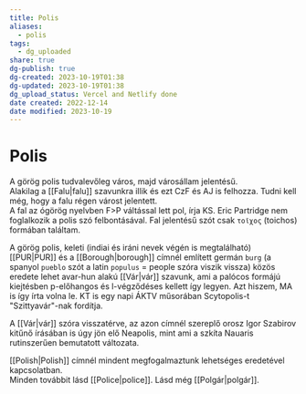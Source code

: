 ```yaml
---
title: Polis
aliases:
  - polis
tags:
  - dg_uploaded
share: true
dg-publish: true
dg-created: 2023-10-19T01:38
dg-updated: 2023-10-19T01:38
dg_upload_status: Vercel and Netlify done
date created: 2022-12-14
date modified: 2023-10-19
---
```


# Polis

A görög polis tudvalevőleg város, majd városállam jelentésű.  
Alakilag a [[Falu\|falu]] szavunkra illik és ezt CzF és AJ is felhozza. Tudni kell még, hogy a falu régen várost jelentett.  
A fal az ógörög nyelvben F>P váltással lett pol, írja KS. Eric Partridge nem foglalkozik a polis szó felbontásával. Fal jelentésű szót csak `τοῖχος` (toichos) formában találtam.  

A görög polis, keleti (indiai és iráni nevek végén is megtalálható) [[PUR\|PUR]] és a [[Borough\|borough]] címnél említett germán `burg` (a spanyol `pueblo` szót a latin `populus` = people szóra viszik vissza) közös eredete lehet avar-hun alakú [[Vár\|vár]] szavunk, ami a palócos formájú kiejtésben p-előhangos és l-végződéses kellett így legyen. Azt hiszem, MA is így írta volna le. KT is egy napi ÁKTV műsorában Scytopolis-t "Szittyavár"-nak fordítja.  

A [[Vár\|vár]] szóra visszatérve, az azon címnél szereplő orosz Igor Szabirov kitűnő írásában is úgy jön elő Neapolis, mint ami a szkíta Nauaris rutinszerűen bemutatott változata.  

[[Polish\|Polish]] címnél mindent megfogalmaztunk lehetséges eredetével kapcsolatban.  
Minden továbbit lásd [[Police\|police]]. Lásd még [[Polgár\|polgár]].  